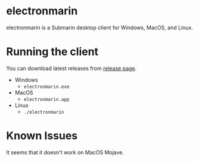 # electronmarin
electronmarin is a Submarin desktop client for Windows, MacOS, and Linux.

# Running the client
You can download latest releases from [release page](https://github.com/B-Boda/electronmarin/releases).
- Windows
  - `electronmarin.exe`
- MacOS
  - `electronmarin.app`
- Linux
  - `./electronmarin`

# Known Issues
It seems that it doesn't work on MacOS Mojave.
